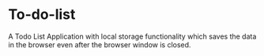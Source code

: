 # To-do-list
A Todo List Application with local storage functionality which saves the data in the browser even after the browser window is closed.
